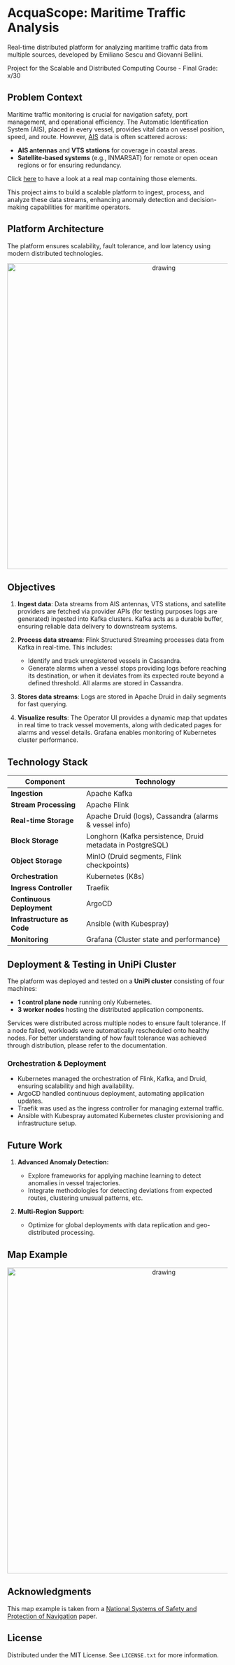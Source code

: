 # AcquaScope: Maritime Traffic Analysis

Real-time distributed platform for analyzing maritime traffic data from multiple sources, developed by Emiliano Sescu and Giovanni Bellini.

Project for the Scalable and Distributed Computing Course - Final Grade: x/30

## Problem Context
Maritime traffic monitoring is crucial for navigation safety, port management, and operational efficiency. The Automatic Identification System (AIS), placed in every vessel, provides vital data on vessel position, speed, and route. However, [AIS](https://shipping.nato.int/nsc/operations/news/2021/ais-automatic-identification-system-overview) data is often scattered across:
- **AIS antennas** and **VTS stations** for coverage in coastal areas.
- **Satellite-based systems** (e.g., INMARSAT) for remote or open ocean regions or for ensuring redundancy.

Click [here](#map-example) to have a look at a real map containing those elements.

This project aims to build a scalable platform to ingest, process, and analyze these data streams, enhancing anomaly detection and decision-making capabilities for maritime operators.

## Platform Architecture
The platform ensures scalability, fault tolerance, and low latency using modern distributed technologies.

<p align="center">
<img src="https://github.com/user-attachments/assets/30fa361e-4981-4ef1-980b-383d5a97a481" alt="drawing" width="700"/>
</p>

## Objectives
1. **Ingest data**: Data streams from AIS antennas, VTS stations, and satellite providers are fetched via provider APIs (for testing purposes logs are generated) ingested into Kafka clusters. Kafka acts as a durable buffer, ensuring reliable data delivery to downstream systems.

2. **Process data streams**: Flink Structured Streaming processes data from Kafka in real-time. This includes:
    - Identify and track unregistered vessels in Cassandra.
    - Generate alarms when a vessel stops providing logs before reaching its destination, or when it deviates from its expected route beyond a defined threshold. All alarms are stored in Cassandra.
  
3. **Stores data streams**: Logs are stored in Apache Druid in daily segments for fast querying.

5. **Visualize results**: The Operator UI provides a dynamic map that updates in real time to track vessel movements, along with dedicated pages for alarms and vessel details. Grafana enables monitoring of Kubernetes cluster performance.

## Technology Stack
| Component                  | Technology                                                 |
| -------------------------- | ---------------------------------------------------------- |
| **Ingestion**              | Apache Kafka                                               |
| **Stream Processing**      | Apache Flink                                               |
| **Real-time Storage**      | Apache Druid (logs), Cassandra (alarms & vessel info)      |
| **Block Storage**          | Longhorn (Kafka persistence, Druid metadata in PostgreSQL) |
| **Object Storage**         | MinIO (Druid segments, Flink checkpoints)                  |
| **Orchestration**          | Kubernetes (K8s)                                           |
| **Ingress Controller**     | Traefik                                                    |
| **Continuous Deployment**  | ArgoCD                                                     |
| **Infrastructure as Code** | Ansible (with Kubespray)                                   |
| **Monitoring**             | Grafana (Cluster state and performance)                    

## Deployment & Testing in UniPi Cluster

The platform was deployed and tested on a **UniPi cluster** consisting of four machines:

- **1 control plane node** running only Kubernetes.
- **3 worker nodes** hosting the distributed application components.

Services were distributed across multiple nodes to ensure fault tolerance. If a node failed, workloads were automatically rescheduled onto healthy nodes. For better understanding of how fault tolerance was achieved through distribution, please refer to the documentation.

### Orchestration & Deployment

- Kubernetes managed the orchestration of Flink, Kafka, and Druid, ensuring scalability and high availability.
- ArgoCD handled continuous deployment, automating application updates.
- Traefik was used as the ingress controller for managing external traffic.
- Ansible with Kubespray automated Kubernetes cluster provisioning and infrastructure setup.

## Future Work
1. **Advanced Anomaly Detection:**
   - Explore frameworks for applying machine learning to detect anomalies in vessel trajectories.
   - Integrate methodologies for detecting deviations from expected routes, clustering unusual patterns, etc.

2. **Multi-Region Support:**
   - Optimize for global deployments with data replication and geo-distributed processing.

## Map Example

<p align="center">
<img src="https://github.com/user-attachments/assets/ebbbdadd-de90-48a8-b26e-724738ddadc2" alt="drawing" width="700"/>
</p>

## Acknowledgments

This map example is taken from a [National Systems of Safety and Protection of Navigation](https://www.researchgate.net/publication/228454684_National_Systems_of_Safety_and_Protection_of_Navigation_Narodowy_System_Bezpieczenstwa_i_Ochrony_Zeglugi) paper.

## License

Distributed under the MIT License. See `LICENSE.txt` for more information.


